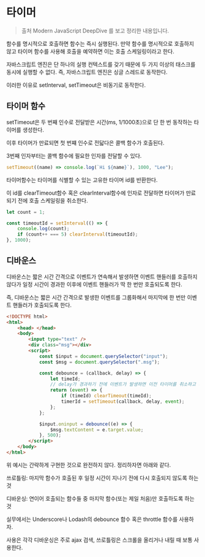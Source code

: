 # 타이머

> 출처 Modern JavaScript DeepDive 를 보고 정리한 내용입니다.

함수를 명시적으로 호출하면 함수는 즉시 실행된다. 만약 함수를 명시적으로 호출하지 않고 타이머 함수를 사용해 호출을 예약하면 이는 호출 스케일링이라고 한다.

자바스크립트 엔진은 단 하나의 실행 컨텍스트를 갖기 때문에 두 가지 이상의 태스크를 동시에 실행할 수 없다. 즉, 자바스크립트 엔진은 싱글 스레드로 동작한다.

이러한 이유로 setInterval, setTimeout은 비동기로 동작한다.

## 타이머 함수

setTimeout은 두 번째 인수로 전달받은 시간(ms, 1/1000초)으로 단 한 번 동작하는 타이머를 생성한다.

이후 타이머가 만료되면 첫 번쨰 인수로 전닯다은 콜백 함수가 호출된다.

3번째 인자부터는 콜백 함수에 필요한 인자를 전달할 수 있다.

```js
setTimeout((name) => console.log(`Hi ${name}`), 1000, "Lee");
```

타이머함수는 타이머를 식별할 수 있는 고유한 타이머 id를 반환한다.

이 id를 clearTimeout함수 혹은 clearInterval함수에 인자로 전달하면 타이머가 만료되기 전에 호출 스케일링을 취소한다.

```js
let count = 1;

const timeoutId = setInterval(() => {
    console.log(count);
    if (count++ === 5) clearInterval(timeoutId);
}, 1000);
```

## 디바운스

디바운스는 짧은 시간 간격으로 이벤트가 연속해서 발생하면 이벤트 핸들러를 호출하지 않다가 일정 시간이 경과한 이후에 이벤트 핸들러가 딱 한 번만 호출되도록 한다.

즉, 디바운스는 짧은 시간 간격으로 발생한 이벤트를 그룹화해서 마지막에 한 번만 이벤트 핸들러가 호출되도록 한다.

```html
<!DOCTYPE html>
<html>
    <head> </head>
    <body>
        <input type="text" />
        <div class="msg"></div>
        <script>
            const $input = document.querySelector("input");
            const $msg = document.querySelector(".msg");

            const debounce = (callback, delay) => {
                let timeId;
                // delay가 경과하기 전에 이벤트가 발생하면 이전 타이머를 취소하고 새로운 타이머를 생성한다. 따라서 delay보다 짧은 간격으로 이벤트가 발생하면 callback은 호출하지 않는다.
                return (event) => {
                    if (timeId) clearTimeout(timeId);
                    timerId = setTimeout(callback, delay, event);
                };
            };

            $input.oninput = debounce((e) => {
                $msg.textContent = e.target.value;
            }, 500);
        </script>
    </body>
</html>
```

위 예시는 간략하게 구현한 것으로 완전하지 않다. 정리하자면 아래와 같다.

쓰로틀링: 마지막 함수가 호출된 후 일정 시간이 지나기 전에 다시 호출되지 않도록 하는 것

디바운싱: 연이어 호출되는 함수들 중 마지막 함수(또는 제일 처음)만 호출하도록 하는 것

실무에서는 Underscore나 Lodash의 debounce 함수 혹은 throttle 함수를 사용하자.

사용은 각각 디바운싱은 주로 ajax 검색, 쓰로틀링은 스크롤을 올리거나 내릴 때 보통 사용한다.
